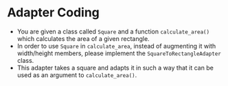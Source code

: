 # Adapter Coding

- You are given a class called `Square` and a function `calculate_area()` which calculates the area of a given rectangle.
- In order to use `Square` in `calculate_area`, instead of augmenting it with width/height members, please implement the `SquareToRectangleAdapter` class.
- This adapter takes a square and adapts it in such a way that it can be used as an argument to `calculate_area()`.
